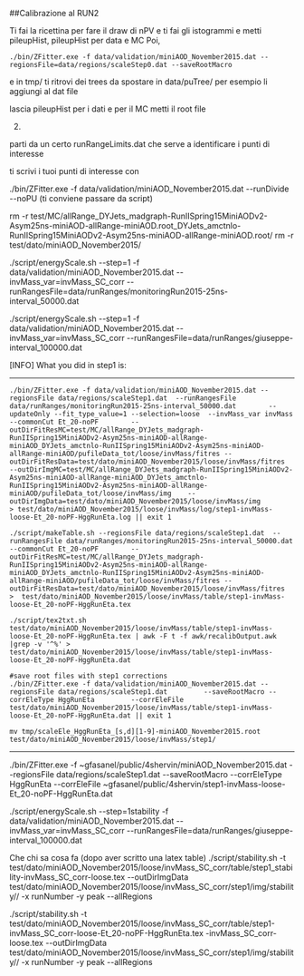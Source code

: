 ##Calibrazione al RUN2

Ti fai la ricettina per fare il draw di nPV e ti fai gli istogrammi
e metti pileupHist, pileupHist per data e MC
Poi, 

```
./bin/ZFitter.exe -f data/validation/miniAOD_November2015.dat --regionsFile=data/regions/scaleStep0.dat --saveRootMacro
```
e in tmp/ ti ritrovi dei trees da spostare in data/puTree/ per esempio li aggiungi al dat file 

lascia pileupHist per i dati e per il MC metti il root file

2)
parti da un certo runRangeLimits.dat che serve a identificare i punti di interesse

ti scrivi i tuoi punti di interesse con

./bin/ZFitter.exe -f data/validation/miniAOD_November2015.dat --runDivide --noPU (ti conviene passare da script)

rm -r test/MC/allRange_DYJets_madgraph-RunIISpring15MiniAODv2-Asym25ns-miniAOD-allRange-miniAOD.root_DYJets_amctnlo-RunIISpring15MiniAODv2-Asym25ns-miniAOD-allRange-miniAOD.root/
rm -r test/dato/miniAOD_November2015/

./script/energyScale.sh --step=1 -f data/validation/miniAOD_November2015.dat --invMass_var=invMass_SC_corr --runRangesFile=data/runRanges/monitoringRun2015-25ns-interval_50000.dat

./script/energyScale.sh --step=1 -f data/validation/miniAOD_November2015.dat --invMass_var=invMass_SC_corr --runRangesFile=data/runRanges/giuseppe-interval_100000.dat

[INFO] What you did in step1 is:

******************************************************************************
	./bin/ZFitter.exe -f data/validation/miniAOD_November2015.dat --regionsFile data/regions/scaleStep1.dat  --runRangesFile data/runRanges/monitoringRun2015-25ns-interval_50000.dat  	     --updateOnly --fit_type_value=1 --selection=loose  --invMass_var invMass --commonCut Et_20-noPF 	    --outDirFitResMC=test/MC/allRange_DYJets_madgraph-RunIISpring15MiniAODv2-Asym25ns-miniAOD-allRange-miniAOD_DYJets_amctnlo-RunIISpring15MiniAODv2-Asym25ns-miniAOD-allRange-miniAOD/pufileData_tot/loose/invMass/fitres --outDirFitResData=test/dato/miniAOD_November2015/loose/invMass/fitres 	    --outDirImgMC=test/MC/allRange_DYJets_madgraph-RunIISpring15MiniAODv2-Asym25ns-miniAOD-allRange-miniAOD_DYJets_amctnlo-RunIISpring15MiniAODv2-Asym25ns-miniAOD-allRange-miniAOD/pufileData_tot/loose/invMass/img    --outDirImgData=test/dato/miniAOD_November2015/loose/invMass/img 	    > test/dato/miniAOD_November2015/loose/invMass/log/step1-invMass-loose-Et_20-noPF-HggRunEta.log || exit 1
	
	./script/makeTable.sh --regionsFile data/regions/scaleStep1.dat  --runRangesFile data/runRanges/monitoringRun2015-25ns-interval_50000.dat --commonCut Et_20-noPF 	    --outDirFitResMC=test/MC/allRange_DYJets_madgraph-RunIISpring15MiniAODv2-Asym25ns-miniAOD-allRange-miniAOD_DYJets_amctnlo-RunIISpring15MiniAODv2-Asym25ns-miniAOD-allRange-miniAOD/pufileData_tot/loose/invMass/fitres --outDirFitResData=test/dato/miniAOD_November2015/loose/invMass/fitres 	    >  test/dato/miniAOD_November2015/loose/invMass/table/step1-invMass-loose-Et_20-noPF-HggRunEta.tex
	
	./script/tex2txt.sh test/dato/miniAOD_November2015/loose/invMass/table/step1-invMass-loose-Et_20-noPF-HggRunEta.tex | awk -F t -f awk/recalibOutput.awk |grep -v '^%' > test/dato/miniAOD_November2015/loose/invMass/table/step1-invMass-loose-Et_20-noPF-HggRunEta.dat
	
	#save root files with step1 corrections
	./bin/ZFitter.exe -f data/validation/miniAOD_November2015.dat --regionsFile data/regions/scaleStep1.dat   	    --saveRootMacro --corrEleType HggRunEta 	    --corrEleFile test/dato/miniAOD_November2015/loose/invMass/table/step1-invMass-loose-Et_20-noPF-HggRunEta.dat || exit 1
	
	mv tmp/scaleEle_HggRunEta_[s,d][1-9]-miniAOD_November2015.root test/dato/miniAOD_November2015/loose/invMass/step1/
******************************************************************************


./bin/ZFitter.exe -f ~gfasanel/public/4shervin/miniAOD_November2015.dat --regionsFile data/regions/scaleStep1.dat   	    --saveRootMacro --corrEleType HggRunEta 	    --corrEleFile ~gfasanel/public/4shervin/step1-invMass-loose-Et_20-noPF-HggRunEta.dat 

./script/energyScale.sh --step=1stability -f data/validation/miniAOD_November2015.dat --invMass_var=invMass_SC_corr --runRangesFile=data/runRanges/giuseppe-interval_100000.dat

Che chi sa cosa fa (dopo aver scritto una latex table)
./script/stability.sh -t  test/dato/miniAOD_November2015/loose/invMass_SC_corr/table/step1_stability-invMass_SC_corr-loose.tex --outDirImgData test/dato/miniAOD_November2015/loose/invMass_SC_corr/step1/img/stability// -x runNumber -y peak --allRegions

./script/stability.sh -t  test/dato/miniAOD_November2015/loose/invMass_SC_corr/table/step1-invMass_SC_corr-loose-Et_20-noPF-HggRunEta.tex -invMass_SC_corr-loose.tex --outDirImgData test/dato/miniAOD_November2015/loose/invMass_SC_corr/step1/img/stability// -x runNumber -y peak --allRegions
